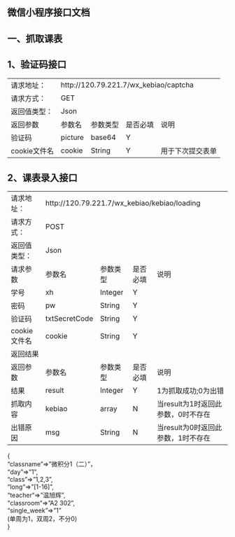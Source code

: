 微信小程序接口文档
-----
一、抓取课表
-----
1、验证码接口
-----
<table>
<tr>
<td>请求地址：</td>
<td colspan="4">http://120.79.221.7/wx_kebiao/captcha</td>
</tr>
<tr>
<td>请求方式：</td>
<td colspan="4">GET</td>
</tr> 
<tr>
<td>返回值类型：</td>
<td colspan="4">Json</td>
</tr>
<tr>
<td>返回参数</td>
<td>参数名</td>
<td>参数类型</td>
<td>是否必填</td>
<td>说明</td>
</tr>
<tr>
<td>验证码</td>
<td>picture</td>
<td>base64</td>
<td>Y</td>
<td></td>
</tr>
<tr>
<td>cookie文件名</td>
<td>cookie</td>
<td>String</td>
<td>Y</td>
<td>用于下次提交表单</td>
</tr>
</table>

2、课表录入接口
-------
<table>
<tr>
<td>请求地址：</td>
<td colspan="4">http://120.79.221.7/wx_kebiao/kebiao/loading</td>
</tr>
<tr>
<td>请求方式：</td>
<td colspan="4">POST</td>
</tr>
<tr>
<td>返回值类型：</td>
<td colspan="4">Json</td>
</tr>
<tr>
<td>请求参数</td>
<td>参数名</td>
<td>参数类型</td>
<td>是否必填</td>
<td>说明</td>
</tr>
<tr>
<td>学号</td>
<td>xh</td>
<td>Integer</td>
<td>Y</td>
<td></td>
</tr>
<tr>
<td>密码</td>
<td>pw</td>
<td>String</td>
<td>Y</td>
<td></td>
</tr>
<tr>
<td>验证码</td>
<td>txtSecretCode</td>
<td>String</td>
<td>Y</td>
<td></td>
</tr>
<tr>
<td>cookie文件名</td>
<td>cookie</td>
<td>String</td>
<td>Y</td>
<td></td>
</tr>
<tr>
<td colspan="5">返回结果</td>
</tr>
<tr>
<td>返回参数</td>
<td>参数名</td>
<td>参数类型</td>
<td>是否必填</td>
<td>说明</td>
</tr>
<tr>
<td>结果</td>
<td>result</td>
<td>Integer</td>
<td>Y</td>
<td>1为抓取成功;0为出错</td>
</tr>
<tr>
<td>抓取内容</td>
<td>kebiao</td>
<td>array</td>
<td>N</td>
<td>当result为1时返回此参数，0时不存在</td>
</tr>
<tr>
<td>出错原因</td>
<td>msg</td>
<td>String</td>
<td>N</td>
<td>当result为0时返回此参数，1时不存在</td>
</tr>
</table>
 {<br>
 “classname”=>”微积分1（二）”，<br>
 “day”=>”1”,<br>
 “class”=>”1,2,3”,<br>
 “long“=>”[1-16]”,<br>
 “teacher“=>”温旭辉”,<br>
 “classroom“=>”A2 302”,<br>
 “single_week”=>”1”<br>
 (单周为1，双周2，不分0)<br>
 }<br>  
